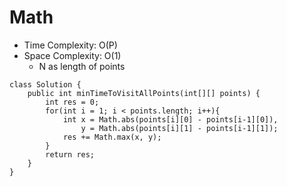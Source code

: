 # Math
* Time Complexity: O(P)
* Space Complexity: O(1)
    * N as length of points
```
class Solution {
    public int minTimeToVisitAllPoints(int[][] points) {
        int res = 0;
        for(int i = 1; i < points.length; i++){
            int x = Math.abs(points[i][0] - points[i-1][0]),
                y = Math.abs(points[i][1] - points[i-1][1]);
            res += Math.max(x, y);
        }
        return res;
    }
}
```
